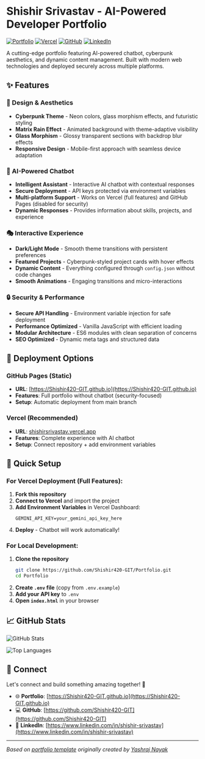 # Shishir Srivastav - AI-Powered Developer Portfolio

<div align="left">
  
[![Portfolio](https://img.shields.io/badge/🌐_Visit_Portfolio-Live-brightgreen?style=for-the-badge)](https://Shishir420-GIT.github.io)
[![Vercel](https://img.shields.io/badge/Vercel-Full_Features-000000?style=for-the-badge&logo=vercel)](https://shishirsrivastav.vercel.app)
[![GitHub](https://img.shields.io/badge/GitHub-Profile-181717?style=for-the-badge&logo=github)](https://github.com/Shishir420-GIT)
[![LinkedIn](https://img.shields.io/badge/LinkedIn-Connect-0A66C2?style=for-the-badge&logo=linkedin)](https://www.linkedin.com/in/shishir-srivastav)

</div>

A cutting-edge portfolio featuring AI-powered chatbot, cyberpunk aesthetics, and dynamic content management. Built with modern web technologies and deployed securely across multiple platforms.

## ✨ Features

### 🎨 Design & Aesthetics
- **Cyberpunk Theme** - Neon colors, glass morphism effects, and futuristic styling
- **Matrix Rain Effect** - Animated background with theme-adaptive visibility
- **Glass Morphism** - Glossy transparent sections with backdrop blur effects
- **Responsive Design** - Mobile-first approach with seamless device adaptation

### 🤖 AI-Powered Chatbot
- **Intelligent Assistant** - Interactive AI chatbot with contextual responses
- **Secure Deployment** - API keys protected via environment variables
- **Multi-platform Support** - Works on Vercel (full features) and GitHub Pages (disabled for security)
- **Dynamic Responses** - Provides information about skills, projects, and experience

### 🎭 Interactive Experience  
- **Dark/Light Mode** - Smooth theme transitions with persistent preferences
- **Featured Projects** - Cyberpunk-styled project cards with hover effects
- **Dynamic Content** - Everything configured through `config.json` without code changes
- **Smooth Animations** - Engaging transitions and micro-interactions

### 🔒 Security & Performance
- **Secure API Handling** - Environment variable injection for safe deployment
- **Performance Optimized** - Vanilla JavaScript with efficient loading
- **Modular Architecture** - ES6 modules with clean separation of concerns
- **SEO Optimized** - Dynamic meta tags and structured data

## 🚀 Deployment Options

### GitHub Pages (Static)
- **URL**: [https://Shishir420-GIT.github.io](https://Shishir420-GIT.github.io)
- **Features**: Full portfolio without chatbot (security-focused)
- **Setup**: Automatic deployment from main branch

### Vercel (Recommended)
- **URL**: [shishirsrivastav.vercel.app](https://shishirsrivastav.vercel.app)
- **Features**: Complete experience with AI chatbot
- **Setup**: Connect repository + add environment variables

## 🔧 Quick Setup

### For Vercel Deployment (Full Features):
1. **Fork this repository**
2. **Connect to Vercel** and import the project
3. **Add Environment Variables** in Vercel Dashboard:
   ```
   GEMINI_API_KEY=your_gemini_api_key_here
   ```
4. **Deploy** - Chatbot will work automatically!

### For Local Development:
1. **Clone the repository**
   ```bash
   git clone https://github.com/Shishir420-GIT/Portfolio.git
   cd Portfolio
   ```
2. **Create `.env` file** (copy from `.env.example`)
3. **Add your API key** to `.env`
4. **Open `index.html`** in your browser

## 📈 GitHub Stats

<div align="left">

![GitHub Stats](https://github-readme-stats.vercel.app/api?username=Shishir420-GIT&theme=dark&hide_border=true&include_all_commits=true&count_private=true)

![Top Languages](https://github-readme-stats.vercel.app/api/top-langs/?username=Shishir420-GIT&theme=dark&hide_border=true&include_all_commits=true&count_private=true&layout=compact)

</div>

## 🤝 Connect

Let's connect and build something amazing together! 🚀

- 🌐 **Portfolio**: [https://Shishir420-GIT.github.io](https://Shishir420-GIT.github.io)
- 💻 **GitHub**: [https://github.com/Shishir420-GIT](https://github.com/Shishir420-GIT)
- 🔗 **LinkedIn**: [https://www.linkedin.com/in/shishir-srivastav](https://www.linkedin.com/in/shishir-srivastav)

---

*Based on [portfolio template](https://github.com/yashrajnayak/developer-portfolio) originally created by [Yashraj Nayak](https://github.com/yashrajnayak)*